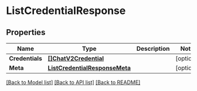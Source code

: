 # ListCredentialResponse

## Properties

Name | Type | Description | Notes
------------ | ------------- | ------------- | -------------
**Credentials** | [**[]ChatV2Credential**](chat.v2.credential.md) |  | [optional] 
**Meta** | [**ListCredentialResponseMeta**](ListCredentialResponse_meta.md) |  | [optional] 

[[Back to Model list]](../README.md#documentation-for-models) [[Back to API list]](../README.md#documentation-for-api-endpoints) [[Back to README]](../README.md)



